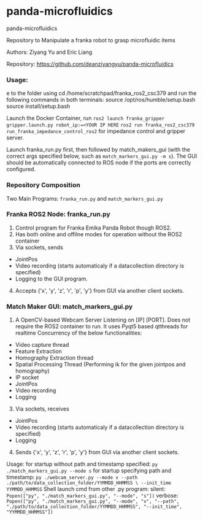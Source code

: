 # panda-microfluidics
panda-microfluidics

Repository to Manipulate a franka robot to grasp microfluidic items 

Authors: Ziyang Yu and Eric Liang

Repository: https://github.com/deanziyangyu/panda-microfluidics

### Usage:

e to the folder using cd /home/scratchpad/franka_ros2_csc379 and run the following
commands in both terminals:
source /opt/ros/humble/setup.bash
source install/setup.bash


Launch the Docker Container, run
`ros2 launch franka_gripper gripper.launch.py robot_ip:=<YOUR IP HERE`
`ros2 run franka_ros2_csc379 run_franka_impedance_control_ros2`
for impedance control and gripper server.

Launch franka_run.py first, then followed by match_makers_gui (with the correct args specified below, such as `match_markers_gui.py -m s`). The GUI should be automatically connected to ROS node if the ports are correctly configured.

### Repository Composition

Two Main Programs: `franka_run.py` and `match_markers_gui.py`

### Franka ROS2 Node: franka_run.py

1. Control program for Franka Emika Panda Robot though ROS2.
2. Has both online and offilne modes for operation without the ROS2 container
3. Via sockets, sends
- JointPos
- Video recording (starts automaticaly if a datacollection directory is specified)
- Logging
to the GUI program.
4. Accepts {'x', 'y', 'z', 'r', 'p', 'y'} from GUI via another client sockets.


### Match Maker GUI: match_markers_gui.py

1. A OpenCV-based Webcam Server Listening on [IP] [PORT]. Does not require the ROS2 container to run.
It uses Pyqt5 based qtthreads for realtime Concurrency of the below functionalities:
- Video capture thread
- Feature Extraction
- Homography Extraction thread
- Spatial Processing Thread (Performing ik for the given jointpos and homography)
- IP socket
- JointPos
- Video recording
- Logging
3. Via sockets, receives
- JointPos
- Video recording (starts automaticaly if a datacollection directory is specified)
- Logging
4. Sends {'x', 'y', 'z', 'r', 'p', 'y'} from GUI via another client sockets.

Usage:
    for startup without path and timestamp specified:
        `py ./match_markers_gui.py --mode s`
    for startup specifying path and timestamp:
        ```
        py ./webcam_server.py --mode v --path ./path/to/data_collection_folder/YYMMDD_HHMMSS \
            --init_time YYMMDD_HHMMSS
        ```
Shell launch cmd from other .py program:
    silent:  `Popen(["py", "./match_markers_gui.py", "--mode", "s"])`
    verbose: 
    ```
    Popen(["py", "./match_markers_gui.py",
        "--mode", "v",
        "--path", "./path/to/data_collection_folder/YYMMDD_HHMMSS",
        "--init_time", "YYMMDD_HHMMSS"])
    ```

